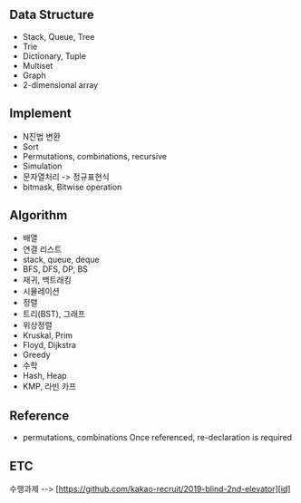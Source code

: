 
Data Structure
--------------
* Stack, Queue, Tree
* Trie
* Dictionary, Tuple
* Multiset
* Graph
* 2-dimensional array

Implement
---------
* N진법 변환
* Sort
* Permutations, combinations, recursive
* Simulation
* 문자열처리 -> 정규표현식
* bitmask, Bitwise operation
 

Algorithm
---------
* 배열
* 연결 리스트
* stack, queue, deque
* BFS, DFS, DP, BS
* 재귀, 백트래킹
* 시뮬레이션
* 정렬
* 트리(BST), 그래프
* 위상정렬
* Kruskal, Prim
* Floyd, Dijkstra
* Greedy
* 수학
* Hash, Heap
* KMP, 라빈 카프


Reference
---------
* permutations, combinations Once referenced, re-declaration is required

ETC
-----
수행과제 --> [https://github.com/kakao-recruit/2019-blind-2nd-elevator][id]

[id]: https://github.com/kakao-recruit/2019-blind-2nd-elevator "GoGo Girit"
